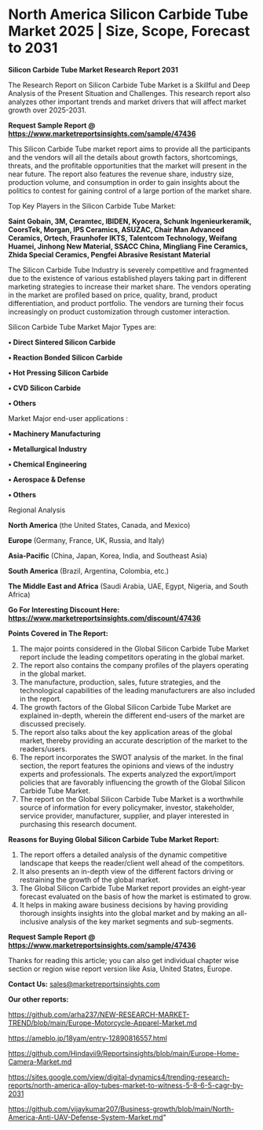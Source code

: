 # North America Silicon Carbide Tube Market 2025 | Size, Scope, Forecast to 2031

<strong>Silicon Carbide Tube Market Research Report 2031</strong>

The Research Report on Silicon Carbide Tube Market is a Skillful and Deep Analysis of the Present Situation and Challenges. This research report also analyzes other important trends and market drivers that will affect market growth over 2025-2031.

<strong>Request Sample Report @ <a href=https://www.marketreportsinsights.com/sample/47436>https://www.marketreportsinsights.com/sample/47436</a></strong>

This Silicon Carbide Tube market report aims to provide all the participants and the vendors will all the details about growth factors, shortcomings, threats, and the profitable opportunities that the market will present in the near future. The report also features the revenue share, industry size, production volume, and consumption in order to gain insights about the politics to contest for gaining control of a large portion of the market share.

Top Key Players in the Silicon Carbide Tube Market:

<strong>Saint Gobain, 3M, Ceramtec, IBIDEN, Kyocera, Schunk Ingenieurkeramik, CoorsTek, Morgan, IPS Ceramics, ASUZAC, Chair Man Advanced Ceramics, Ortech, Fraunhofer IKTS, Talentcom Technology, Weifang Huamei, Jinhong New Material, SSACC China, Mingliang Fine Ceramics, Zhida Special Ceramics, Pengfei Abrasive Resistant Material</strong>

The Silicon Carbide Tube Industry is severely competitive and fragmented due to the existence of various established players taking part in different marketing strategies to increase their market share. The vendors operating in the market are profiled based on price, quality, brand, product differentiation, and product portfolio. The vendors are turning their focus increasingly on product customization through customer interaction.

Silicon Carbide Tube Market Major Types are:

<strong>•  Direct Sintered Silicon Carbide

•  Reaction Bonded Silicon Carbide

•  Hot Pressing Silicon Carbide

•  CVD Silicon Carbide

•  Others</strong>

Market Major end-user applications :

<strong>•  Machinery Manufacturing

•  Metallurgical Industry

•  Chemical Engineering

•  Aerospace & Defense

•  Others</strong>

Regional Analysis

</u><strong><b>North America</b></strong> (the United States, Canada, and Mexico)

<strong><b>Europe </b></strong>(Germany, France, UK, Russia, and Italy)

<strong><b>Asia-Pacific</b></strong> (China, Japan, Korea, India, and Southeast Asia)

<strong><b>South America</b></strong> (Brazil, Argentina, Colombia, etc.)

<strong><b>The Middle East and Africa</b></strong> (Saudi Arabia, UAE, Egypt, Nigeria, and South Africa)

<strong>Go For Interesting Discount Here: <a href=https://www.marketreportsinsights.com/discount/47436>https://www.marketreportsinsights.com/discount/47436</a></strong>

<strong>Points Covered in The Report:</strong>
<ol>
  <li>The major points considered in the Global Silicon Carbide Tube Market report include the leading competitors operating in the global market.</li>
  <li>The report also contains the company profiles of the players operating in the global market.</li>
  <li>The manufacture, production, sales, future strategies, and the technological capabilities of the leading manufacturers are also included in the report.</li>
  <li>The growth factors of the Global Silicon Carbide Tube Market are explained in-depth, wherein the different end-users of the market are discussed precisely.</li>
  <li>The report also talks about the key application areas of the global market, thereby providing an accurate description of the market to the readers/users.</li>
  <li>The report incorporates the SWOT analysis of the market. In the final section, the report features the opinions and views of the industry experts and professionals. The experts analyzed the export/import policies that are favorably influencing the growth of the Global Silicon Carbide Tube Market.</li>
  <li>The report on the Global Silicon Carbide Tube Market is a worthwhile source of information for every policymaker, investor, stakeholder, service provider, manufacturer, supplier, and player interested in purchasing this research document.</li>
</ol>
<strong>Reasons for Buying Global Silicon Carbide Tube Market Report:</strong>

<ol>
  <li>The report offers a detailed analysis of the dynamic competitive landscape that keeps the reader/client well ahead of the competitors.</li>
  <li>It also presents an in-depth view of the different factors driving or restraining the growth of the global market.</li>
  <li>The Global Silicon Carbide Tube Market report provides an eight-year forecast evaluated on the basis of how the market is estimated to grow.</li>
  <li>It helps in making aware business decisions by having providing thorough insights insights into the global market and by making an all-inclusive analysis of the key market segments and sub-segments.</li>
</ol>
<strong>Request Sample Report @ <a href=https://www.marketreportsinsights.com/sample/47436>https://www.marketreportsinsights.com/sample/47436</a></strong>


Thanks for reading this article; you can also get individual chapter wise section or region wise report version like Asia, United States, Europe.

<strong>Contact Us:</strong>
sales@marketreportsinsights.com

<strong>Our other reports:</strong>

<a href=https://github.com/arha237/NEW-RESEARCH-MARKET-TREND/blob/main/Europe-Motorcycle-Apparel-Market.md>https://github.com/arha237/NEW-RESEARCH-MARKET-TREND/blob/main/Europe-Motorcycle-Apparel-Market.md</a>

<a href=https://ameblo.jp/18yam/entry-12890816557.html>https://ameblo.jp/18yam/entry-12890816557.html</a>

<a href=https://github.com/Hindavii9/Reportsinsights/blob/main/Europe-Home-Camera-Market.md>https://github.com/Hindavii9/Reportsinsights/blob/main/Europe-Home-Camera-Market.md</a>

<a href=https://sites.google.com/view/digital-dynamics4/trending-research-reports/north-america-alloy-tubes-market-to-witness-5-8-6-5-cagr-by-2031>https://sites.google.com/view/digital-dynamics4/trending-research-reports/north-america-alloy-tubes-market-to-witness-5-8-6-5-cagr-by-2031</a>

<a href=https://github.com/vijaykumar207/Business-growth/blob/main/North-America-Anti-UAV-Defense-System-Market.md>https://github.com/vijaykumar207/Business-growth/blob/main/North-America-Anti-UAV-Defense-System-Market.md</a>"

